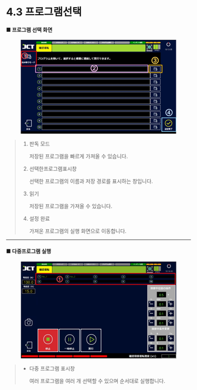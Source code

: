 # 4.3 프로그램선택

#### ■ 프로그램 선택 화면

<figure><img src="img/p_sel_1.jpg" alt=""><figcaption></figcaption></figure>

> 1.  판독 모드
>
>     저장된 프로그램을 빠르게 가져올 수 있습니다.
> 2.  선택한프로그램표시창
>
>     선택한 프로그램의 이름과 저장 경로를 표시하는 창입니다.
> 3.  읽기
>
>     저장된 프로그램을 가져올 수 있습니다.
> 4.  설정 완료
>
>     가져온 프로그램의 실행 화면으로 이동합니다.

***

#### ■ 다중프로그램 실행

<figure><img src="img/p_sel_2.jpg" alt=""><figcaption></figcaption></figure>

> *   다중 프로그램 표시창
>
>     여러 프로그램을 여러 개 선택할 수 있으며 순서대로 실행합니다.
